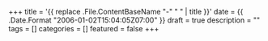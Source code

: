 +++
title = '{{ replace .File.ContentBaseName "-" " " | title }}'
date = {{ .Date.Format "2006-01-02T15:04:05Z07:00" }}
draft = true
description = ""
tags = []
categories = []
featured = false
+++